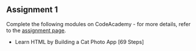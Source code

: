 ## Assignment 1 

Complete the following modules on CodeAcademy - for more details, refer to the [assignment page](../assignments.md).

- Learn HTML by Building a Cat Photo App [69 Steps]
